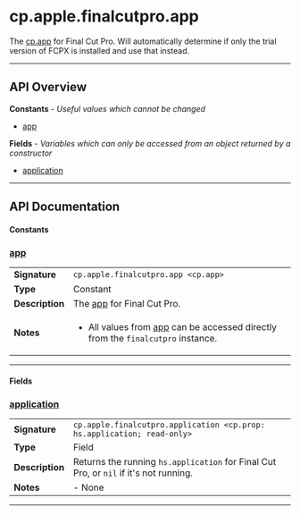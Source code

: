 # cp.apple.finalcutpro.app

The [cp.app](cp.app.md) for Final Cut Pro. Will automatically determine
if only the trial version of FCPX is installed and use that instead.

---

## API Overview
**Constants** - _Useful values which cannot be changed_
 * [app](#app)

**Fields** - _Variables which can only be accessed from an object returned by a constructor_
 * [application](#application)


---

## API Documentation

#### Constants


### [app](#app)

|                                             |                                                                                     |
| --------------------------------------------|-------------------------------------------------------------------------------------|
| **Signature**                               | `cp.apple.finalcutpro.app <cp.app>`                                                                    |
| **Type**                                    | Constant                                                                     |
| **Description**                             | The [app](cp.app.md) for Final Cut Pro.                                                                     |
| **Notes**                                   | <ul><li>All values from [app](cp.app.md) can be accessed directly from the `finalcutpro` instance.</li></ul> |

---

#### Fields


### [application](#application)

|                                             |                                                                                     |
| --------------------------------------------|-------------------------------------------------------------------------------------|
| **Signature**                               | `cp.apple.finalcutpro.application <cp.prop: hs.application; read-only>`                                                                    |
| **Type**                                    | Field                                                                     |
| **Description**                             | Returns the running `hs.application` for Final Cut Pro, or `nil` if it's not running.                                                                     |
| **Notes**                                   | - None |

---

